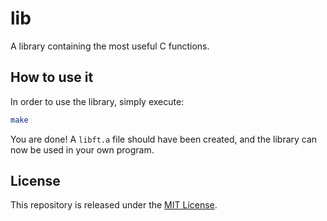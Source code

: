 # lib
A library containing the most useful C functions.

## How to use it
In order to use the library, simply execute:
```bash
make
```

You are done! A `libft.a` file should have been created, and the library can now be used in your own program.

## License
This repository is released under the [MIT License](https://github.com/maxdesalle/lib/blob/main/LICENSE).
